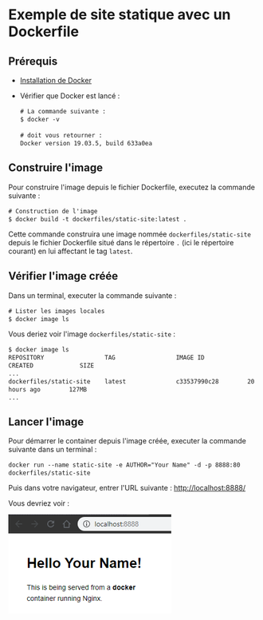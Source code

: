 # Exemple de site statique avec un Dockerfile

## Prérequis

- [Installation de Docker](../../../docs/installation/docker_install.html)
- Vérifier que Docker est lancé :

  ```shell
  # La commande suivante :
  $ docker -v

  # doit vous retourner :
  Docker version 19.03.5, build 633a0ea
  ```

## Construire l'image

Pour construire l'image depuis le fichier Dockerfile, executez la commande suivante :

```shell
# Construction de l'image
$ docker build -t dockerfiles/static-site:latest .
```

Cette commande construira une image nommée `dockerfiles/static-site` depuis le fichier Dockerfile situé dans le répertoire `.` (ici le répertoire courant) en lui affectant le tag `latest`.

## Vérifier l'image créée

Dans un terminal, executer la commande suivante :

```shell
# Lister les images locales
$ docker image ls
```

Vous deriez voir l'image `dockerfiles/static-site` :

```shell
$ docker image ls
REPOSITORY                 TAG                 IMAGE ID            CREATED             SIZE
...
dockerfiles/static-site    latest              c33537990c28        20 hours ago        127MB
...
```

## Lancer l'image

Pour démarrer le container depuis l'image créée, executer la commande suivante dans un terminal :

```shell
docker run --name static-site -e AUTHOR="Your Name" -d -p 8888:80 dockerfiles/static-site
```

Puis dans votre navigateur, entrer l'URL suivante : <http://localhost:8888/>

Vous devriez voir :

![Resultat](resources/result-html.png)